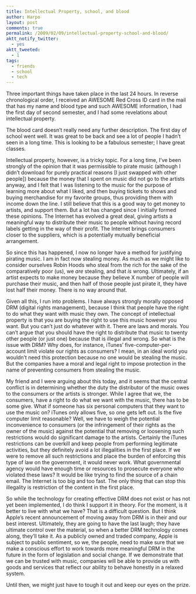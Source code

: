 ```yaml
---
title: Intellectual Property, school, and blood
author: Harpo
layout: post
comments: true
permalink: /2009/02/09/intellectual-property-school-and-blood/
aktt_notify_twitter:
  - yes
aktt_tweeted:
  - 1
tags:
  - friends
  - school
  - tech
---
```

Three important things have taken place in the last 24 hours. In reverse chronological order, I received an AWESOME Red Cross ID card in the mail that has my name and blood type and such AWESOME information, I had the first day of second semester, and I had some revelations about intellectual property.

The blood card doesn&#8217;t really need any further description. The first day of school went well. It was great to be back and see a lot of people I hadn&#8217;t seen in a long time. This is looking to be a fabulous semester; I have great classes.

Intellectual property, however, is a tricky topic. For a long time, I&#8217;ve been strongly of the opinion that it was permissible to pirate music (although I didn&#8217;t download for purely practical reasons [I just swapped with other people]) because the money that I spent on music did not go to the artists anyway, and I felt that I was listening to the music for the purpose of learning more about what I liked, and then buying tickets to shows and buying merchandise for my favorite groups, thus providing them with income down the line. I still believe that this is a good way to get money to artists, and support them. But a lot has changed since I initially formed these opinions. The Internet has evolved a great deal, giving artists a meaningful way to distribute their music to people without having record labels getting in the way of their profit. The Internet brings consumers closer to the suppliers, which is a potentially mutually beneficial arrangement.

So since this has happened, I now no longer have a method for justifying pirating music. I am in fact now stealing money. As much as we might like to consider ourselves Robin Hoods who steal from the rich for the sake of the comparatively poor (us), we *are* stealing, and that *is* wrong. Ultimately, if an artist expects to make money because they believe X number of people will purchase their music, and then half of those people just pirate it, they have lost half their money. There is no way around that.

Given all this, I run into problems. I have always strongly morally opposed DRM (digital rights management), because I think that people have the right to do what they want with music they own. The concept of intellectual property is that you are buying the right to use this music however you want. But you can&#8217;t just do whatever with it. There are laws and morals. You can&#8217;t argue that you should have the right to distribute that music to twenty other people (or just one) because that is illegal and wrong. So what is the issue with DRM? Why does, for instance, iTunes&#8217; five-computer-per-account limit violate our rights as consumers? I mean, in an ideal world you wouldn&#8217;t need this protection because no one would be stealing the music. But the companies have a moral and legal right to impose protection in the name of preventing consumers from stealing the music.

My friend and I were arguing about this today, and it seems that the central conflict is in determining whether the duty the distributor of the music owes to the consumers or the artists is stronger. While I agree that we, the consumers, have a right to do what we want with the music, there has to be some give. What if someone has six personal computers that they want to use the music on? iTunes only allows five, so one gets left out. Is the five computer limit reasonable? Well, we have to weigh the potential inconvenience to consumers (or the infringement of their rights as the owner of the music) against the potential that removing or loosening such restrictions would do significant damage to the artists. Certainly the iTunes restrictions can be overkill and keep people from performing legitimate activities, but they definitely avoid a lot illegalities in the first place. If we were to remove all such restrictions and place the burden of enforcing this type of law on the government, it would never work. What governmental agency would have enough time or resources to prosecute everyone who violated these laws? It would be like trying to find the source of a chain email. The Internet is too big and too fast. The only thing that can stop this illegality is restriction of the content in the first place.

So while the technology for creating effective DRM does not exist or has not yet been implemented, I do think I support it in theory. For the moment, is it better to live with what we have? That is a difficult question. But I think Apple&#8217;s recent announcement of moving away from DRM is in their and our best interest. Ultimately, they are going to have the last laugh; they have ultimate control over the material, so when a better DRM technology comes along, they&#8217;ll take it. As a publicly owned and traded company, Apple is subject to public sentiment, so we, the people, need to make sure that we make a conscious effort to work towards more meaningful DRM in the future in the form of legislation and social change. If we demonstrate that we can be trusted with music, companies will be able to provide us with goods and services that reflect our ability to behave honestly in a relaxed system.

Until then, we might just have to tough it out and keep our eyes on the prize.